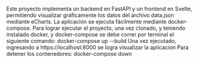 Este proyecto implementa un backend en FastAPI y un frontend en Svelte, permitiendo visualizar gráficamente los datos del archivo data.json mediante eCharts.
La aplicación se ejecuta fácilmente mediante docker-compose.
Para lograr ejecutar el proyecto, una vez clonado, y teniendo instalado docker, y docker-compose se debe correr por terminal el siguiente comando:
docker-compose up --build
Una vez ejecutado, ingresando a https://localhost:8000 se logra visualizar la aplicacion
Para detener los contenedores: docker-compose down